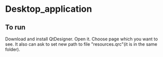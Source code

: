 # Desktop_application
## To run
Download and install QtDesigner.
Open it.
Choose page which you want to see.
It also can ask to set new path to file "resources.qrc"(it is in the same folder).